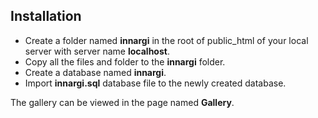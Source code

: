 ## Installation
 - Create a folder named **innargi** in the root of public_html of your local server with server name **localhost**.
 - Copy all the files and folder to the **innargi** folder.
 - Create a database named **innargi**.
 - Import **innargi.sql** database file to the newly created database.

The gallery can be viewed in the page named **Gallery**.
